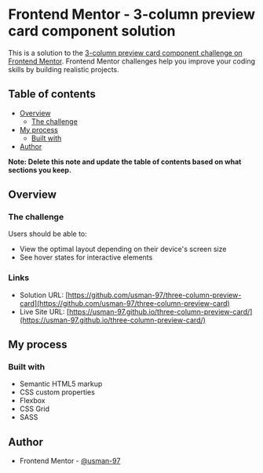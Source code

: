 # Frontend Mentor - 3-column preview card component solution

This is a solution to the [3-column preview card component challenge on Frontend Mentor](https://www.frontendmentor.io/challenges/3column-preview-card-component-pH92eAR2-). Frontend Mentor challenges help you improve your coding skills by building realistic projects.

## Table of contents

- [Overview](#overview)
  - [The challenge](#the-challenge)
- [My process](#my-process)
  - [Built with](#built-with)
- [Author](#author)

**Note: Delete this note and update the table of contents based on what sections you keep.**

## Overview

### The challenge

Users should be able to:

- View the optimal layout depending on their device's screen size
- See hover states for interactive elements

### Links

- Solution URL: [https://github.com/usman-97/three-column-preview-card](https://github.com/usman-97/three-column-preview-card)
- Live Site URL: [https://usman-97.github.io/three-column-preview-card/](https://usman-97.github.io/three-column-preview-card/)

## My process

### Built with

- Semantic HTML5 markup
- CSS custom properties
- Flexbox
- CSS Grid
- SASS

## Author

- Frontend Mentor - [@usman-97](https://www.frontendmentor.io/profile/usman-97)
